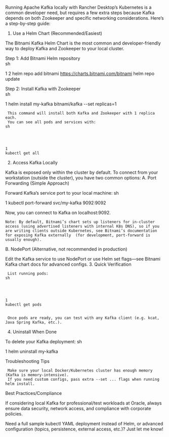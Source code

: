 Running Apache Kafka locally with Rancher Desktop’s Kubernetes is a common developer need, but requires a few extra steps because Kafka depends on both Zookeeper and specific networking considerations. Here’s a step-by-step guide: 
1. Use a Helm Chart (Recommended/Easiest) 

The Bitnami Kafka Helm Chart  is the most common and developer-friendly way to deploy Kafka and Zookeeper to your local cluster. 

Step 1: Add Bitnami Helm repository   
sh
 
 
 
1
2
helm repo add bitnami https://charts.bitnami.com/bitnami
helm repo update
 
 

Step 2: Install Kafka with Zookeeper   
sh
 
 
 
1
helm install my-kafka bitnami/kafka --set replicas=1
 
 

     This command will install both Kafka and Zookeeper with 1 replica each.
     You can see all pods and services with:
    sh
     
     

     
    1
    kubectl get all
     
     
     

2. Access Kafka Locally 

Kafka is exposed only within the cluster by default. To connect from your workstation (outside the cluster), you have two common options: 
A. Port Forwarding (Simple Approach) 

Forward Kafka’s service port to your local machine: 
sh
 
 
 
1
kubectl port-forward svc/my-kafka 9092:9092
 
 

Now, you can connect to Kafka on localhost:9092. 

    Note: By default, Bitnami’s chart sets up listeners for in-cluster access (using advertised listeners with internal K8s DNS), so if you are writing clients outside Kubernetes, see Bitnami’s documentation for exposing Kafka externally  (for development, port-forward is usually enough). 
     

B. NodePort (Alternative, not recommended in production) 

Edit the Kafka service to use NodePort or use Helm set flags—see Bitnami Kafka chart docs for advanced configs. 
3. Quick Verification 

     List running pods:
    sh
     
     

     
    1
    kubectl get pods
     
     
     Once pods are ready, you can test with any Kafka client (e.g. kcat, Java Spring Kafka, etc.).
     

4. Uninstall When Done 

To delete your Kafka deployment: 
sh
 
 
 
1
helm uninstall my-kafka
 
 
Troubleshooting Tips 

     Make sure your local Docker/Kubernetes cluster has enough memory (Kafka is memory-intensive).
     If you need custom configs, pass extra --set ... flags when running helm install.
     

Best Practices/Compliance 

If considering local Kafka for professional/test workloads at Oracle, always ensure data security, network access, and compliance with corporate policies. 

Need a full sample kubectl YAML deployment instead of Helm, or advanced configuration (topics, persistence, external access, etc.)? Just let me know! 
